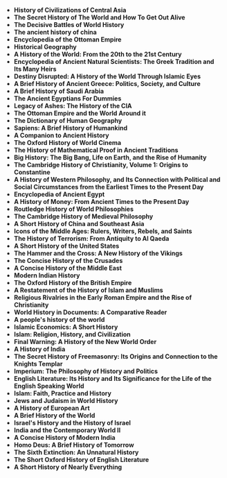 <ul>

                             

 <li><b><a target="_blank" href="https://github.com/manjunath5496/The-Best-History-Books/blob/master/ish(1).pdf" style="text-decoration:none;">History of Civilizations of Central Asia </a></b></li>

 <li><b><a target="_blank" href="https://github.com/manjunath5496/The-Best-History-Books/blob/master/ish(2).pdf" style="text-decoration:none;">The Secret History of The World and How To Get Out Alive</a></b></li>

<li><b><a target="_blank" href="https://github.com/manjunath5496/The-Best-History-Books/blob/master/ish(3).pdf" style="text-decoration:none;">The Decisive Battles of World History </a></b></li>
 <li><b><a target="_blank" href="https://github.com/manjunath5496/The-Best-History-Books/blob/master/ish(4).pdf" style="text-decoration:none;">The ancient history of china</a></b></li>                              
<li><b><a target="_blank" href="https://github.com/manjunath5496/The-Best-History-Books/blob/master/ish(5).PDF" style="text-decoration:none;">Encyclopedia of the Ottoman Empire</a></b></li>
<li><b><a target="_blank" href="https://github.com/manjunath5496/The-Best-History-Books/blob/master/ish(6).pdf" style="text-decoration:none;">Historical Geography</a></b></li>
 <li><b><a target="_blank" href="https://github.com/manjunath5496/The-Best-History-Books/blob/master/ish(7).pdf" style="text-decoration:none;">A History of the World: From the 20th to the 21st Century</a></b></li>

 <li><b><a target="_blank" href="https://github.com/manjunath5496/The-Best-History-Books/blob/master/ish(8).pdf" style="text-decoration:none;"> Encyclopedia of Ancient Natural Scientists: The Greek Tradition and Its Many Heirs </a></b></li>
   <li><b><a target="_blank" href="https://github.com/manjunath5496/The-Best-History-Books/blob/master/ish(9).pdf" style="text-decoration:none;">Destiny Disrupted: A History of the World Through Islamic Eyes</a></b></li>                             
 <li><b><a target="_blank" href="https://github.com/manjunath5496/The-Best-History-Books/blob/master/ish(10).pdf" style="text-decoration:none;">A Brief History of Ancient Greece: Politics, Society, and Culture </a></b></li>                              
<li><b><a target="_blank" href="https://github.com/manjunath5496/The-Best-History-Books/blob/master/ish(11).pdf" style="text-decoration:none;">A Brief History of Saudi Arabia</a></b></li>
<li><b><a target="_blank" href="https://github.com/manjunath5496/The-Best-History-Books/blob/master/ish(12).pdf" style="text-decoration:none;">The Ancient Egyptians For Dummies</a></b></li>
<li><b><a target="_blank" href="https://github.com/manjunath5496/The-Best-History-Books/blob/master/ish(13).pdf" style="text-decoration:none;">Legacy of Ashes: The History of the CIA</a></b></li>
                              
<li><b><a target="_blank" href="https://github.com/manjunath5496/The-Best-History-Books/blob/master/ish(14).pdf" style="text-decoration:none;">The Ottoman Empire and the World Around it</a></b></li>
<li><b><a target="_blank" href="https://github.com/manjunath5496/The-Best-History-Books/blob/master/ish(15).pdf" style="text-decoration:none;">The Dictionary of Human Geography</a></b></li>



<li><b><a target="_blank" href="https://github.com/manjunath5496/The-Best-History-Books/blob/master/ish(16).pdf" style="text-decoration:none;">Sapiens: A Brief History of Humankind</a></b></li>

  <li><b><a target="_blank" href="https://github.com/manjunath5496/The-Best-History-Books/blob/master/ish(17).pdf" style="text-decoration:none;">A Companion to Ancient History</a></b></li>   
  
<li><b><a target="_blank" href="https://github.com/manjunath5496/The-Best-History-Books/blob/master/ish(18).pdf" style="text-decoration:none;">The Oxford History of World Cinema</a></b></li> 
<li><b><a target="_blank" href="https://github.com/manjunath5496/The-Best-History-Books/blob/master/ish(19).pdf" style="text-decoration:none;">The History of Mathematical Proof in Ancient Traditions</a></b></li> 

<li><b><a target="_blank" href="https://github.com/manjunath5496/The-Best-History-Books/blob/master/ish(20).pdf" style="text-decoration:none;">Big History: The Big Bang, Life on Earth, and the Rise of Humanity </a></b></li>

<li><b><a target="_blank" href="https://github.com/manjunath5496/The-Best-History-Books/blob/master/ish(21).pdf" style="text-decoration:none;">The Cambridge History of Christianity, Volume 1: Origins to Constantine</a></b></li>
<li><b><a target="_blank" href="https://github.com/manjunath5496/The-Best-History-Books/blob/master/ish(22).pdf" style="text-decoration:none;">A History of Western Philosophy, and Its Connection with Political and Social Circumstances from the Earliest Times to the Present Day</a></b></li> 
 <li><b><a target="_blank" href="https://github.com/manjunath5496/The-Best-History-Books/blob/master/ish(23).pdf" style="text-decoration:none;">Encyclopedia of Ancient Egypt </a></b></li> 
 

   <li><b><a target="_blank" href="https://github.com/manjunath5496/The-Best-History-Books/blob/master/ish(24).pdf" style="text-decoration:none;">A History of Money: From Ancient Times to the Present Day</a></b></li>
 
   <li><b><a target="_blank" href="https://github.com/manjunath5496/The-Best-History-Books/blob/master/ish(25).pdf" style="text-decoration:none;">Routledge History of World Philosophies</a></b></li>                              
 <li><b><a target="_blank" href="https://github.com/manjunath5496/The-Best-History-Books/blob/master/ish(26).pdf" style="text-decoration:none;">The Cambridge History of Medieval Philosophy</a></b></li>
  <li><b><a target="_blank" href="https://github.com/manjunath5496/The-Best-History-Books/blob/master/ish(27).pdf" style="text-decoration:none;">A Short History of China and Southeast Asia</a></b></li>
   
 
   <li><b><a target="_blank" href="https://github.com/manjunath5496/The-Best-History-Books/blob/master/ish(28).pdf" style="text-decoration:none;">Icons of the Middle Ages: Rulers, Writers, Rebels, and Saints </a></b></li>
 
   <li><b><a target="_blank" href="https://github.com/manjunath5496/The-Best-History-Books/blob/master/ish(29).pdf" style="text-decoration:none;">The History of Terrorism: From Antiquity to Al Qaeda </a></b></li>                              

  <li><b><a target="_blank" href="https://github.com/manjunath5496/The-Best-History-Books/blob/master/ish(30).pdf" style="text-decoration:none;">A Short History of the United States</a></b></li>
 
   <li><b><a target="_blank" href="https://github.com/manjunath5496/The-Best-History-Books/blob/master/ish(31).pdf" style="text-decoration:none;">The Hammer and the Cross: A New History of the Vikings</a></b></li> 
    <li><b><a target="_blank" href="https://github.com/manjunath5496/The-Best-History-Books/blob/master/ish(32).pdf" style="text-decoration:none;">The Concise History of the Crusades</a></b></li> 

   <li><b><a target="_blank" href="https://github.com/manjunath5496/The-Best-History-Books/blob/master/ish(33).pdf" style="text-decoration:none;">A Concise History of the Middle East</a></b></li>                              

  <li><b><a target="_blank" href="https://github.com/manjunath5496/The-Best-History-Books/blob/master/ish(34).pdf" style="text-decoration:none;">Modern Indian History</a></b></li> 
 
  <li><b><a target="_blank" href="https://github.com/manjunath5496/The-Best-History-Books/blob/master/ish(35).pdf" style="text-decoration:none;">The Oxford History of the British Empire</a></b></li> 
  <li><b><a target="_blank" href="https://github.com/manjunath5496/The-Best-History-Books/blob/master/ish(36).pdf" style="text-decoration:none;">A Restatement of the History of Islam and Muslims</a></b></li> 
 
<li><b><a target="_blank" href="https://github.com/manjunath5496/The-Best-History-Books/blob/master/ish(37).pdf" style="text-decoration:none;">Religious Rivalries in the Early Roman Empire and the Rise of Christianity</a></b></li>
 <li><b><a target="_blank" href="https://github.com/manjunath5496/The-Best-History-Books/blob/master/ish(38).pdf" style="text-decoration:none;">World History in Documents: A Comparative Reader</a></b></li>
<li><b><a target="_blank" href="https://github.com/manjunath5496/The-Best-History-Books/blob/master/ish(39).pdf" style="text-decoration:none;">A people's history of the world</a></b></li>
 <li><b><a target="_blank" href="https://github.com/manjunath5496/The-Best-History-Books/blob/master/ish(40).pdf" style="text-decoration:none;">Islamic Economics: A Short History</a></b></li>                              
<li><b><a target="_blank" href="https://github.com/manjunath5496/The-Best-History-Books/blob/master/ish(41).pdf" style="text-decoration:none;">Islam: Religion, History, and Civilization </a></b></li>
<li><b><a target="_blank" href="https://github.com/manjunath5496/The-Best-History-Books/blob/master/ish(42).pdf" style="text-decoration:none;">Final Warning: A History of the New World Order </a></b></li>
 
  <li><b><a target="_blank" href="https://github.com/manjunath5496/The-Best-History-Books/blob/master/ish(43).pdf" style="text-decoration:none;">A History of India</a></b></li>
 <li><b><a target="_blank" href="https://github.com/manjunath5496/The-Best-History-Books/blob/master/ish(44).pdf" style="text-decoration:none;">The Secret History of Freemasonry: Its Origins and Connection to the Knights Templar </a></b></li>
   <li><b><a target="_blank" href="https://github.com/manjunath5496/The-Best-History-Books/blob/master/ish(45).pdf" style="text-decoration:none;">Imperium: The Philosophy of History and Politics</a></b></li>
                            
<li><b><a target="_blank" href="https://github.com/manjunath5496/The-Best-History-Books/blob/master/ish(46).pdf" style="text-decoration:none;">English Literature: Its History and Its Significance for the Life of the English Speaking World</a></b></li>

<li><b><a target="_blank" href="https://github.com/manjunath5496/The-Best-History-Books/blob/master/ish(47).pdf" style="text-decoration:none;">Islam: Faith, Practice and History </a></b></li>

<li><b><a target="_blank" href="https://github.com/manjunath5496/The-Best-History-Books/blob/master/ish(48).pdf" style="text-decoration:none;">Jews and Judaism in World History </a></b></li>
                              
<li><b><a target="_blank" href="https://github.com/manjunath5496/The-Best-History-Books/blob/master/ish(49).pdf" style="text-decoration:none;">A History of European Art</a></b></li>
<li><b><a target="_blank" href="https://github.com/manjunath5496/The-Best-History-Books/blob/master/ish(50).pdf" style="text-decoration:none;">A Brief History of the World </a></b></li>

   <li><b><a target="_blank" href="https://github.com/manjunath5496/The-Best-History-Books/blob/master/ish(51).pdf" style="text-decoration:none;">Israel's History and the History of Israel </a></b></li>
                            
<li><b><a target="_blank" href="https://github.com/manjunath5496/The-Best-History-Books/blob/master/ish(52).pdf" style="text-decoration:none;">India and the Contemporary World II</a></b></li>

<li><b><a target="_blank" href="https://github.com/manjunath5496/The-Best-History-Books/blob/master/ish(53).pdf" style="text-decoration:none;">A Concise History of Modern India </a></b></li>

<li><b><a target="_blank" href="https://github.com/manjunath5496/The-Best-History-Books/blob/master/ish(54).pdf" style="text-decoration:none;">Homo Deus: A Brief History of Tomorrow </a></b></li>
                              
<li><b><a target="_blank" href="https://github.com/manjunath5496/The-Best-History-Books/blob/master/ish(55).pdf" style="text-decoration:none;">The Sixth Extinction: An Unnatural History</a></b></li>
<li><b><a target="_blank" href="https://github.com/manjunath5496/The-Best-History-Books/blob/master/ish(56).pdf" style="text-decoration:none;">The Short Oxford History of English Literature </a></b></li>
<li><b><a target="_blank" href="https://github.com/manjunath5496/The-Best-History-Books/blob/master/ish(57).pdf" style="text-decoration:none;">A Short History of Nearly Everything </a></b></li>













</ul>
